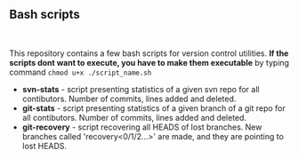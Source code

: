 ## Bash scripts
<br>

This repository contains a few bash scripts for version control utilities. **If the scripts dont want to execute, you have to make them executable** by
typing command  ```chmod u+x ./script_name.sh``` 
<br>

* **svn-stats** - script presenting statistics of a given svn repo for all contibutors. Number of commits, lines added and deleted.
* **git-stats** - script presenting statistics of a given branch of a git repo for all contibutors. Number of commits, lines added and deleted.
* **git-recovery** - script recovering all HEADS of lost branches. New branches called 'recovery<0/1/2...>' are made, and they are pointing to lost HEADS.
